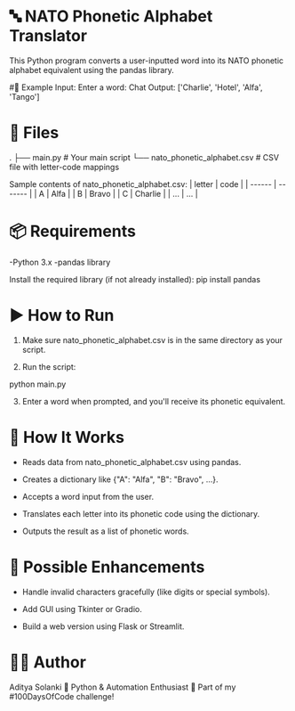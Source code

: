 # 🔤 NATO Phonetic Alphabet Translator

This Python program converts a user-inputted word into its NATO phonetic alphabet equivalent using the pandas library.

#🧠 Example
Input: 
Enter a word: Chat
Output:
['Charlie', 'Hotel', 'Alfa', 'Tango']

# 📁 Files
.
├── main.py                        # Your main script
└── nato_phonetic_alphabet.csv    # CSV file with letter-code mappings

Sample contents of nato_phonetic_alphabet.csv:
| letter | code    |
| ------ | ------- |
| A      | Alfa    |
| B      | Bravo   |
| C      | Charlie |
| ...    | ...     |

# 📦 Requirements

-Python 3.x
-pandas library

Install the required library (if not already installed):
pip install pandas

# ▶️ How to Run
1. Make sure nato_phonetic_alphabet.csv is in the same directory as your script.

2. Run the script:

python main.py

3. Enter a word when prompted, and you'll receive its phonetic equivalent.

# 🔧 How It Works
- Reads data from nato_phonetic_alphabet.csv using pandas.

- Creates a dictionary like {"A": "Alfa", "B": "Bravo", ...}.

- Accepts a word input from the user.

- Translates each letter into its phonetic code using the dictionary.

- Outputs the result as a list of phonetic words.

# 🚀 Possible Enhancements
- Handle invalid characters gracefully (like digits or special symbols).

- Add GUI using Tkinter or Gradio.

- Build a web version using Flask or Streamlit.

# 👨‍💻 Author
Aditya Solanki
📍 Python & Automation Enthusiast
📆 Part of my #100DaysOfCode challenge!



